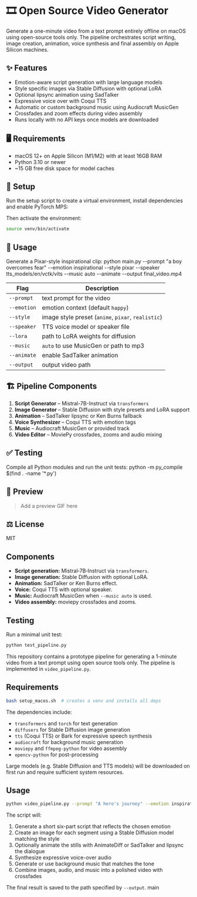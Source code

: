# 🎞️ Open Source Video Generator

Generate a one-minute video from a text prompt entirely offline on macOS using open-source tools only. The pipeline orchestrates script writing, image creation, animation, voice synthesis and final assembly on Apple Silicon machines.
## ✨ Features
- Emotion-aware script generation with large language models
- Style specific images via Stable Diffusion with optional LoRA
- Optional lipsync animation using SadTalker
- Expressive voice over with Coqui TTS
- Automatic or custom background music using Audiocraft MusicGen
- Crossfades and zoom effects during video assembly
- Runs locally with no API keys once models are downloaded

## 🖥 Requirements
- macOS 12+ on Apple Silicon (M1/M2) with at least 16GB RAM
- Python 3.10 or newer
- ~15 GB free disk space for model caches

## 🔧 Setup
Run the setup script to create a virtual environment, install dependencies and enable PyTorch MPS:

Then activate the environment:

```bash
source venv/bin/activate
```
## 🚀 Usage
Generate a Pixar-style inspirational clip:
python main.py --prompt "a boy overcomes fear" --emotion inspirational --style pixar --speaker tts_models/en/vctk/vits --music auto --animate --output final_video.mp4

| Flag | Description |
|------|-------------|
| `--prompt` | text prompt for the video |
| `--emotion` | emotion context (default `happy`) |
| `--style` | image style preset (`anime`, `pixar`, `realistic`) |
| `--speaker` | TTS voice model or speaker file |
| `--lora` | path to LoRA weights for diffusion |
| `--music` | `auto` to use MusicGen or path to mp3 |
| `--animate` | enable SadTalker animation |
| `--output` | output video path |

## 🏗 Pipeline Components
1. **Script Generator** – Mistral-7B-Instruct via `transformers`
2. **Image Generator** – Stable Diffusion with style presets and LoRA support
3. **Animation** – SadTalker lipsync or Ken Burns fallback
4. **Voice Synthesizer** – Coqui TTS with emotion tags
5. **Music** – Audiocraft MusicGen or provided track
6. **Video Editor** – MoviePy crossfades, zooms and audio mixing

## ✅ Testing
Compile all Python modules and run the unit tests:
python -m py_compile $(find . -name '*.py')

## 🌟 Preview
> Add a preview GIF here

## ⚖️ License
MIT
## Components
- **Script generation:** Mistral‑7B‑Instruct via `transformers`.
- **Image generation:** Stable Diffusion with optional LoRA.
- **Animation:** SadTalker or Ken Burns effect.
- **Voice:** Coqui TTS with optional speaker.
- **Music:** Audiocraft MusicGen when `--music auto` is used.
- **Video assembly:** moviepy crossfades and zooms.

## Testing

Run a minimal unit test:

```bash
python test_pipeline.py
```

This repository contains a prototype pipeline for generating a 1-minute video from a text prompt using open source tools only. The pipeline is implemented in `video_pipeline.py`.

## Requirements

```bash
bash setup_macos.sh  # creates a venv and installs all deps
```

The dependencies include:
- `transformers` and `torch` for text generation
- `diffusers` for Stable Diffusion image generation
- `tts` (Coqui TTS) or Bark for expressive speech synthesis
- `audiocraft` for background music generation
- `moviepy` and `ffmpeg-python` for video assembly
- `opencv-python` for post-processing

Large models (e.g. Stable Diffusion and TTS models) will be downloaded on first run and require sufficient system resources.

## Usage

```bash
python video_pipeline.py --prompt "A hero's journey" --emotion inspirational --style pixar --voice tts_models/en/vctk/vits --output final.mp4
```

The script will:
1. Generate a short six-part script that reflects the chosen emotion
2. Create an image for each segment using a Stable Diffusion model matching the style
3. Optionally animate the stills with AnimateDiff or SadTalker and lipsync the dialogue
4. Synthesize expressive voice-over audio
5. Generate or use background music that matches the tone
6. Combine images, audio, and music into a polished video with crossfades

The final result is saved to the path specified by `--output`.
 main
